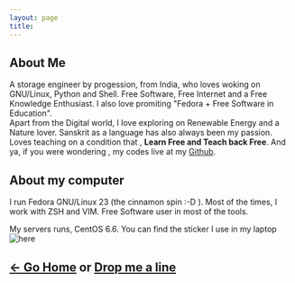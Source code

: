 ```yaml
---
layout: page
title: 
---
```


## About Me
A storage engineer by progession, from India, who loves woking on GNU/Linux, Python and Shell. Free Software, Free Internet and a Free Knowledge Enthusiast.
I also love promiting "Fedora + Free Software in Education".
<br />Apart from the Digital world, I love exploring on Renewable Energy and a Nature lover. Sanskrit as a language has also always been my passion.
<br /> Loves teaching on a condition that , **Learn Free and Teach back Free**.
And ya, if you were wondering , my codes live at my [Github](https://github.com/ramaseshan).

## About my computer

I run Fedora GNU/Linux 23 (the cinnamon spin :-D ). Most of the times, I work with ZSH and VIM. Free Software user in most of the tools.  

My servers runs, CentOS 6.6. You can find the sticker I use in my laptop ![here](https://github.com/ramaseshan/sticker-project/blob/master/Final/Free_Software_Fedora.png)


<a href="/"> <- Go Home</a> or <a href="/contact">Drop me a line</a></div>
---


